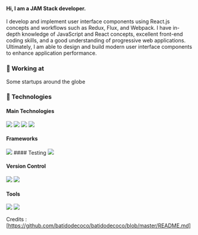 #### Hi, I am a JAM Stack developer.

I develop and implement user interface components using React.js concepts and workflows such as Redux, Flux, and Webpack. I have in-depth knowledge of JavaScript and React concepts, excellent front-end coding skills, and a good understanding of progressive web applications. Ultimately, I am able to design and build modern user interface components to enhance application performance.

### 🔭 Working at
Some startups around the globe

### 🔧 Technologies

#### Main Technologies
<img src="https://img.shields.io/badge/javascript%20-%23323330.svg?&style=for-the-badge&logo=javascript&logoColor=%23F7DF1E" /> <img src="https://img.shields.io/badge/html5%20-%23E34F26.svg?&style=for-the-badge&logo=html5&logoColor=white"/> <img src="https://img.shields.io/badge/css3%20-%231572B6.svg?&style=for-the-badge&logo=css3&logoColor=white"/> <img src="https://img.shields.io/badge/typescript-%23007ACC.svg?style=for-the-badge&logo=typescript&logoColor=white" />

#### Frameworks

<img src="https://img.shields.io/badge/tailwind-css%20-%2338B2AC.svg?&style=for-the-badge&logo=tailwind-css&logoColor=white" />
#### Testing
<img src="https://img.shields.io/badge/-jest-%23C21325?style=for-the-badge&logo=jest&logoColor=white" />

#### Version Control
<img src="https://img.shields.io/badge/git-%23F05033.svg?style=for-the-badge&logo=git&logoColor=white" /> <img src="https://img.shields.io/badge/github-%23121011.svg?style=for-the-badge&logo=github&logoColor=white" />

#### Tools
<img src="https://img.shields.io/badge/docker-%230db7ed.svg?style=for-the-badge&logo=docker&logoColor=white" /> <img src="https://img.shields.io/badge/AWS%20-%23FF9900.svg?&style=for-the-badge&logo=amazon-aws&logoColor=white" />


Credits : [https://github.com/batidodecoco/batidodecoco/blob/master/README.md]
